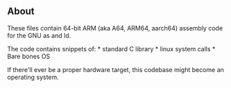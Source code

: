 ## About ##
These files contain 64-bit ARM (aka A64, ARM64, aarch64) assembly code for the GNU as and ld.

The code contains snippets of:
	* standard C library
	* linux system calls
	* Bare bones OS

If there'll ever be a proper hardware target, this codebase might become an operating system.
